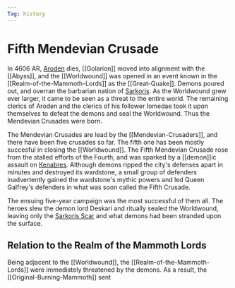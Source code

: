 ```yaml
---
Tag: history
---
```

# Fifth Mendevian Crusade
In 4606 AR, [Aroden](https://pathfinderwiki.com/wiki/Aroden "Aroden") dies, [[Golarion]] moved into alignment with the [[Abyss]], and the [[Worldwound]] was opened in an event known in the [[Realm-of-the-Mammoth-Lords]] as the [[Great-Quake]]. Demons poured out, and overran the barbarian nation of [Sarkoris](https://pathfinderwiki.com/wiki/Sarkoris "Sarkoris"). As the Worldwound grew ever larger, it came to be seen as a threat to the entire world. The remaining clerics of Aroden and the clerics of his follower Iomedae took it upon themselves to defeat the demons and seal the Worldwound. Thus the Mendevian Crusades were born.

The Mendevian Crusades are lead by the [[Mendevian-Crusaders]], and there have been five crusades so far. The fifth one has been mostly succesful in closing the [[Worldwound]]. The Fifth Mendevian Crusade rose from the stalled efforts of the Fourth, and was sparked by a [[demon]]ic assault on [Kenabres](https://pathfinderwiki.com/wiki/Kenabres "Kenabres"). Although demons ripped the city's defenses apart in minutes and destroyed its wardstone, a small group of defenders inadvertently gained the wardstone's mythic powers and led Queen Galfrey's defenders in what was soon called the Fifth Crusade.

The ensuing five-year campaign was the most successful of them all. The heroes slew the demon lord Deskari and ritually sealed the Worldwound, leaving only the [Sarkoris Scar](https://pathfinderwiki.com/wiki/Sarkoris_Scar "Sarkoris Scar") and what demons had been stranded upon the surface.

## Relation to the Realm of the Mammoth Lords
Being adjacent to the [[Worldwound]], the [[Realm-of-the-Mammoth-Lords]] were immediately threatened by the demons. As a result, the [[Original-Burning-Mammoth]] sent 